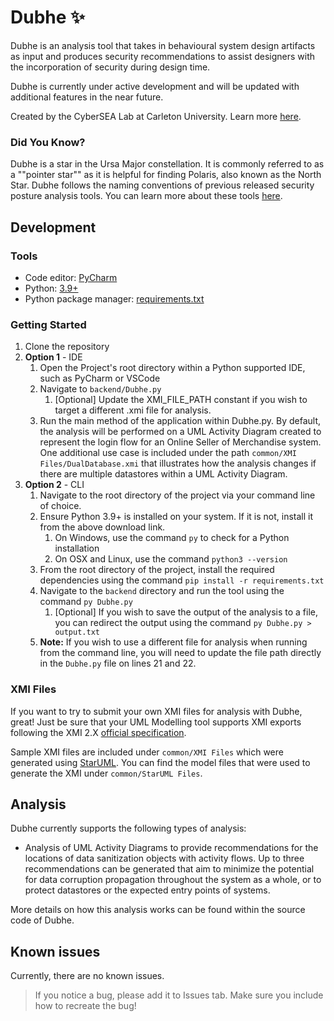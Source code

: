 # Dubhe ✨

Dubhe is an analysis tool that takes in behavioural system design artifacts as input and produces security recommendations to assist designers with the incorporation of security during design time.

Dubhe is currently under active development and will be updated with additional features in the near future.

Created by the CyberSEA Lab at Carleton University. Learn more [here](https://carleton.ca/cybersea/).

### Did You Know?
Dubhe is a star in the Ursa Major constellation. It is commonly referred to as a ""pointer star"" as it is helpful for finding Polaris, also known as the North Star. Dubhe follows the naming conventions of previous released security posture analysis tools. You can learn more about these tools [here](https://compass.carleton.ca/explore).

## Development

### Tools

- Code editor: [PyCharm](https://www.jetbrains.com/pycharm/download/)
- Python: [3.9+](https://www.python.org/downloads/)
- Python package manager: [requirements.txt](https://www.jetbrains.com/help/pycharm/managing-dependencies.html)

### Getting Started

1. Clone the repository
2. **Option 1** - IDE
   1. Open the Project's root directory within a Python supported IDE, such as PyCharm or VSCode
   2. Navigate to `backend/Dubhe.py`
      1. [Optional] Update the XMI_FILE_PATH constant if you wish to target a different .xmi file for analysis.
   3. Run the main method of the application within Dubhe.py. By default, the analysis will be performed on a UML Activity Diagram created to represent the login flow for an Online Seller of Merchandise system. One additional use case is included under the path `common/XMI Files/DualDatabase.xmi` that illustrates how the analysis changes if there are multiple datastores within a UML Activity Diagram.
3. **Option 2** - CLI
   1. Navigate to the root directory of the project via your command line of choice.
   2. Ensure Python 3.9+ is installed on your system. If it is not, install it from the above download link.
      1. On Windows, use the command `py` to check for a Python installation
      2. On OSX and Linux, use the command `python3 --version`
   3. From the root directory of the project, install the required dependencies using the command `pip install -r requirements.txt`
   4. Navigate to the `backend` directory and run the tool using the command `py Dubhe.py`
      1. [Optional] If you wish to save the output of the analysis to a file, you can redirect the output using the command `py Dubhe.py > output.txt`
   5. **Note:** If you wish to use a different file for analysis when running from the command line, you will need to update the file path directly in the `Dubhe.py` file on lines 21 and 22. 

### XMI Files
If you want to try to submit your own XMI files for analysis with Dubhe, great! Just be sure that your UML Modelling tool supports XMI exports following the XMI 2.X [official specification](https://www.omg.org/spec/XMI/2.5.1/PDF/).

Sample XMI files are included under `common/XMI Files` which were generated using [StarUML](https://staruml.io/download/). You can find the model files that were used to generate the XMI under `common/StarUML Files`.

## Analysis

Dubhe currently supports the following types of analysis:
 - Analysis of UML Activity Diagrams to provide recommendations for the locations of data sanitization objects with activity flows. Up to three recommendations can be generated that aim to minimize the potential for data corruption propagation throughout the system as a whole, or to protect datastores or the expected entry points of systems.

More details on how this analysis works can be found within the source code of Dubhe.
## Known issues

Currently, there are no known issues.

> If you notice a bug, please add it to Issues tab. Make sure you include how to recreate the bug!
